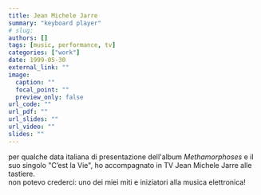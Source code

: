 ```yaml
---
title: Jean Michele Jarre
summary: "keyboard player"
# slug: 
authors: []
tags: [music, performance, tv]
categories: ["work"]
date: 1999-05-30
external_link: ""
image:
  caption: ""
  focal_point: ""
  preview_only: false
url_code: ""
url_pdf: ""
url_slides: ""
url_video: ""
slides: ""
---
```

per qualche data italiana di presentazione dell'album _Methamorphoses_ e il suo singolo "C’est la Vie", ho accompagnato in TV Jean Michele Jarre alle tastiere.  
non potevo crederci: uno dei miei miti e iniziatori alla musica elettronica!
